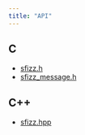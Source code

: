 ```yaml
---
title: "API"
---
```

## C
- [sfizz.h](sfizz.h.md)
- [sfizz_message.h](sfizz_message.h.md)

## C++
- [sfizz.hpp](sfizz.hpp.md)


